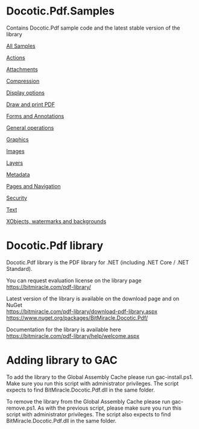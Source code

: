 # Docotic.Pdf.Samples
Contains Docotic.Pdf sample code and the latest stable version of the library

[All Samples](/Samples)

[Actions](/Samples/Actions)

[Attachments](/Samples/Attachments)

[Compression](/Samples/Compression)

[Display options](/Samples/Display%20options)

[Draw and print PDF](/Samples/Draw%20and%20print%20PDF)

[Forms and Annotations](/Samples/Forms%20and%20Annotations)

[General operations](/Samples/General%20operations)

[Graphics](/Samples/Graphics)

[Images](/Samples/Images)

[Layers](/Samples/Layers)

[Metadata](/Samples/Metadata)

[Pages and Navigation](/Samples/Pages%20and%20Navigation)

[Security](/Samples/Security)

[Text](/Samples/Text)

[XObjects, watermarks and backgrounds](/Samples/XObjects%2C%20watermarks%20and%20backgrounds)

# Docotic.Pdf library
Docotic.Pdf library is the PDF library for .NET (including .NET Core / .NET Standard).

You can request evaluation license on the library page  
https://bitmiracle.com/pdf-library/

Latest version of the library is available on the download page and on NuGet  
https://bitmiracle.com/pdf-library/download-pdf-library.aspx  
https://www.nuget.org/packages/BitMiracle.Docotic.Pdf/

Documentation for the library is available here  
https://bitmiracle.com/pdf-library/help/welcome.aspx

# Adding library to GAC
To add the library to the Global Assembly Cache please run gac-install.ps1. Make sure you run
this script with administrator privileges. The script expects to find BitMiracle.Docotic.Pdf.dll
in the same folder.

To remove the library from the Global Assembly Cache please run gac-remove.ps1. As with the 
previous script, please make sure you run this script with administrator privileges. 
The script also expects to find BitMiracle.Docotic.Pdf.dll in the same folder.
